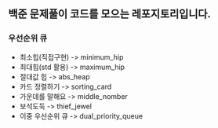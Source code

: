 ## 백준 문제풀이 코드를 모으는 레포지토리입니다.

### 우선순위 큐
- 최소힙(직접구현) -> minimum_hip
- 최대힙(std 활용) -> maximum_hip
- 절대값 힙 -> abs_heap
- 카드 정렬하기 -> sorting_card
- 가운데를 말해요 -> middle_nomber
- 보석도둑 -> thief_jewel
- 이중 우선순위 큐 -> dual_priority_queue
